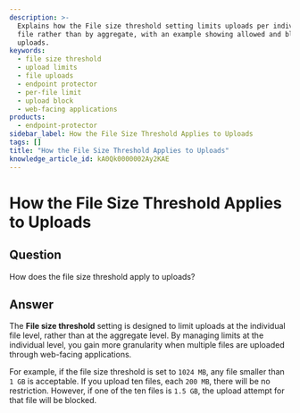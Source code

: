 ```yaml
---
description: >-
  Explains how the File size threshold setting limits uploads per individual
  file rather than by aggregate, with an example showing allowed and blocked
  uploads.
keywords:
  - file size threshold
  - upload limits
  - file uploads
  - endpoint protector
  - per-file limit
  - upload block
  - web-facing applications
products:
  - endpoint-protector
sidebar_label: How the File Size Threshold Applies to Uploads
tags: []
title: "How the File Size Threshold Applies to Uploads"
knowledge_article_id: kA0Qk0000002Ay2KAE
---
```


# How the File Size Threshold Applies to Uploads

## Question
How does the file size threshold apply to uploads?

## Answer
The **File size threshold** setting is designed to limit uploads at the individual file level, rather than at the aggregate level. By managing limits at the individual level, you gain more granularity when multiple files are uploaded through web-facing applications.

For example, if the file size threshold is set to `1024 MB`, any file smaller than `1 GB` is acceptable. If you upload ten files, each `200 MB`, there will be no restriction. However, if one of the ten files is `1.5 GB`, the upload attempt for that file will be blocked.
